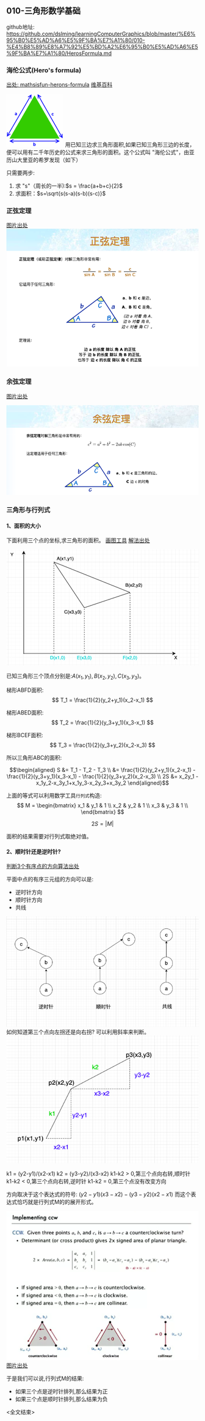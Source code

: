 ## 010-三角形数学基础

github地址:
https://github.com/dslming/learningComputerGraphics/blob/master/%E6%95%B0%E5%AD%A6%E5%9F%BA%E7%A1%80/010-%E4%B8%89%E8%A7%92%E5%BD%A2%E6%95%B0%E5%AD%A6%E5%9F%BA%E7%A1%80/HerosFormula.md


### 海伦公式(Hero's formula)
[出处: mathsisfun-herons-formula](https://www.mathsisfun.com/geometry/herons-formula.html)
[维基百科](https://es.wikipedia.org/wiki/F%C3%B3rmula_de_Her%C3%B3n)

![alt](triangle-sss.gif)
用已知三边求三角形面积,如果已知三角形三边的长度，便可以用有二千年历史的公式来求三角形的面积。这个公式叫 "海伦公式"，由亚历山大里亚的希罗发现（如下）

只需要两步:
1. 求 "s"（周长的一半):$s = \frac{a+b+c}{2}$
2. 求面积：$s=\sqrt{s(s-a)(s-b)(s-c)}$

### 正弦定理
[图片出处](https://www.shuxuele.com/algebra/trig-sine-law.html)
![alt](001.png)

### 余弦定理
[图片出处](https://www.shuxuele.com/algebra/trig-cosine-law.html)

![alt](002.png)

### 三角形与行列式
#### 1、面积的大小

下面利用三个点的坐标,求三角形的面积。
[画图工具](https://app.diagrams.net/)
[解法出处](http://mathforum.org/library/drmath/view/55063.html)

![alt](004.png)

已知三角形三个顶点分别是:$A(x_1,y_1),B(x_2,y_2),C(x_3,y_3)$。

梯形ABFD面积:
$$
T_1 = \frac{1}{2}(y_2+y_1)(x_2-x_1)
$$

梯形ABED面积:
$$
T_2 = \frac{1}{2}(y_3+y_1)(x_3-x_1)
$$

梯形BCEF面积:
$$
T_3 = \frac{1}{2}(y_3+y_2)(x_2-x_3)
$$

所以三角形ABC的面积:
```math
\begin{aligned}

S &= T_1 - T_2 - T_3 \\

 &= \frac{1}{2}(y_2+y_1)(x_2-x_1) - \frac{1}{2}(y_3+y_1)(x_3-x_1) - \frac{1}{2}(y_3+y_2)(x_2-x_3) \\

2S &= x_2y_1 - x_1y_2-x_3y_1+x_1y_3-x_2y_3+x_3y_2

\end{aligned}
```

上面的等式可以利用数学工具`行列式`构造:
$$
M =
\begin{bmatrix}
x_1 & y_1 & 1 \\
x_2 & y_2 & 1 \\
x_3 & y_3 & 1 \\
\end{bmatrix}
$$

$$
2S = |M|
$$

面积的结果需要对行列式取绝对值。

#### 2、顺时针还是逆时针?
[判断3个有序点的方向算法出处](https://www.geeksforgeeks.org/orientation-3-ordered-points/)


平面中点的有序三元组的方向可以是:
- 逆时针方向
- 顺时针方向
- 共线


![alt](007.png)
如何知道第三个点向左拐还是向右拐?
可以利用斜率来判断。
![alt](009.png)

k1 = (y2-y1)/(x2-x1)
k2 = (y3-y2)/(x3-x2)
k1-k2 > 0,第三个点向右转,顺时针
k1-k2 < 0,第三个点向右转,逆时针
k1-k2 = 0,第三个点没有改变方向

方向取决于这个表达式的符号:
$(y2-y1)(x3-x2) - (y3-y2)(x2-x1)$
而这个表达式恰巧就是行列式M的的展开形式。

![alt](008.png)
[图片出处](https://www.coursera.org/lecture/algorithms-part1/convex-hull-KHJ1t)

于是我们可以说,行列式M的结果:
- 如果三个点是逆时针排列,那么结果为正
- 如果三个点是顺时针排列,那么结果为负

<全文结束>
